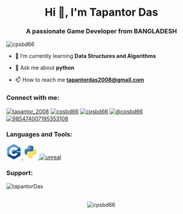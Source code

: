 <h1 align="center">Hi 👋, I'm Tapantor Das</h1>
<h3 align="center">A passionate Game Developer from BANGLADESH</h3>

<p align="left"> <img src="https://komarev.com/ghpvc/?username=cpsbd66&label=Profile%20views&color=0e75b6&style=flat" alt="cpsbd66" /> </p>

- 🌱 I’m currently learning **Data Structures and Algorithms**

- 💬 Ask me about **python**

- 📫 How to reach me **tapantordas2008@gmail.com**

<h3 align="left">Connect with me:</h3>
<p align="left">
<a href="https://www.codechef.com/users/tapantor_2008" target="blank"><img align="center" src="https://cdn.jsdelivr.net/npm/simple-icons@3.1.0/icons/codechef.svg" alt="tapantor_2008" height="30" width="40" /></a>
<a href="https://codeforces.com/profile/cpsbd66" target="blank"><img align="center" src="https://raw.githubusercontent.com/rahuldkjain/github-profile-readme-generator/master/src/images/icons/Social/codeforces.svg" alt="cpsbd66" height="30" width="40" /></a>
<a href="https://www.leetcode.com/cpsbd66" target="blank"><img align="center" src="https://raw.githubusercontent.com/rahuldkjain/github-profile-readme-generator/master/src/images/icons/Social/leet-code.svg" alt="cpsbd66" height="30" width="40" /></a>
<a href="https://www.hackerearth.com/@cpsbd66" target="blank"><img align="center" src="https://raw.githubusercontent.com/rahuldkjain/github-profile-readme-generator/master/src/images/icons/Social/hackerearth.svg" alt="@cpsbd66" height="30" width="40" /></a>
<a href="https://discord.gg/985474007195353108" target="blank"><img align="center" src="https://raw.githubusercontent.com/rahuldkjain/github-profile-readme-generator/master/src/images/icons/Social/discord.svg" alt="985474007195353108" height="30" width="40" /></a>
</p>

<h3 align="left">Languages and Tools:</h3>
<p align="left"> <a href="https://www.w3schools.com/cpp/" target="_blank" rel="noreferrer"> <img src="https://raw.githubusercontent.com/devicons/devicon/master/icons/cplusplus/cplusplus-original.svg" alt="cplusplus" width="40" height="40"/> </a> <a href="https://www.python.org" target="_blank" rel="noreferrer"> <img src="https://raw.githubusercontent.com/devicons/devicon/master/icons/python/python-original.svg" alt="python" width="40" height="40"/> </a> <a href="https://unrealengine.com/" target="_blank" rel="noreferrer"> <img src="https://raw.githubusercontent.com/kenangundogan/fontisto/036b7eca71aab1bef8e6a0518f7329f13ed62f6b/icons/svg/brand/unreal-engine.svg" alt="unreal" width="40" height="40"/> </a> </p>

<h3 align="left">Support:</h3>
<p><a href="https://www.buymeacoffee.com/tapantorDas"> <img align="left" src="https://cdn.buymeacoffee.com/buttons/v2/default-yellow.png" height="50" width="210" alt="tapantorDas" /></a></p><br><br>

<p>&nbsp;<img align="center" src="https://github-readme-stats.vercel.app/api?username=cpsbd66&show_icons=true&locale=en" alt="cpsbd66" /></p>
